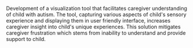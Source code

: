 Development of a visualization tool that facilitates caregiver understanding of child with autism. The tool, capturing various aspects of child's sensory experience and displaying them in user friendly interface, increases caregiver insight into child's unique experiences. This solution mitigates caregiver frustration which stems from inability to understand and provide support to child.